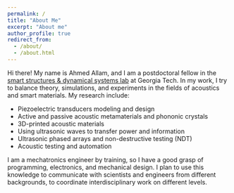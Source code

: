 ```yaml
---
permalink: /
title: "About Me"
excerpt: "About me"
author_profile: true
redirect_from: 
  - /about/
  - /about.html
---
```


Hi there! My name is Ahmed Allam, and I am a postdoctoral fellow in the [smart structures & dynamical systems lab](http://www.ssdsl.gatech.edu/) at Georgia Tech. In my work, I try to balance theory, simulations, and experiments
in the fields of acoustics and smart materials. My research include:
* Piezoelectric transducers modeling and design 
* Active and passive acoustic metamaterials and phononic crystals
* 3D-printed acoustic materials
* Using ultrasonic waves to transfer power and information
* Ultrasonic phased arrays and non-destructive testing (NDT)
* Acoustic testing and automation

I am a mechatronics engineer by training, so I have a good grasp of programming, electronics, and mechanical design. 
I plan to use this knowledge to communicate with scientists and engineers from different backgrounds, 
to coordinate interdisciplinary work on different levels.
